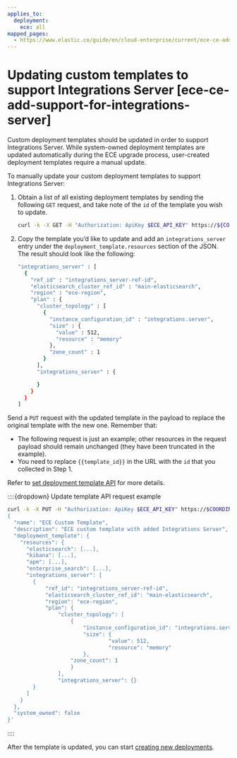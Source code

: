 ```yaml
---
applies_to:
  deployment:
    ece: all
mapped_pages:
  - https://www.elastic.co/guide/en/cloud-enterprise/current/ece-ce-add-support-for-integrations-server.html
---
```


# Updating custom templates to support Integrations Server [ece-ce-add-support-for-integrations-server]

Custom deployment templates should be updated in order to support Integrations Server. While system-owned deployment templates are updated automatically during the ECE upgrade process, user-created deployment templates require a manual update.

To manually update your custom deployment templates to support Integrations Server:

1. Obtain a list of all existing deployment templates by sending the following `GET` request, and take note of the `id` of the template you wish to update.

    ```sh
    curl -k -X GET -H "Authorization: ApiKey $ECE_API_KEY" https://${COORDINATOR_HOST}:12443/api/v1/deployments/templates?region=ece-region
    ```

2. Copy the template you’d like to update and add an `integrations_server` entry under the `deployment_template.resources` section of the JSON. The result should look like the following:

    ```sh
    "integrations_server" : [
      {
        "ref_id" : "integrations_server-ref-id",
        "elasticsearch_cluster_ref_id" : "main-elasticsearch",
        "region" : "ece-region",
        "plan" : {
          "cluster_topology" : [
            {
              "instance_configuration_id" : "integrations.server",
              "size" : {
                "value" : 512,
                "resource" : "memory"
              },
              "zone_count" : 1
            }
          ],
          "integrations_server" : {

          }
        }
      }
    ]
    ```


Send a `PUT` request with the updated template in the payload to replace the original template with the new one. Remember that:

* The following request is just an example; other resources in the request payload should remain unchanged (they have been truncated in the example).
* You need to replace `{{template_id}}` in the URL with the `id` that you collected in Step 1.

Refer to [set deployment template API](https://www.elastic.co/docs/api/doc/cloud-enterprise/operation/operation-set-deployment-template-v2) for more details.

::::{dropdown} Update template API request example
```sh
curl -k -X PUT -H "Authorization: ApiKey $ECE_API_KEY" https://$COORDINATOR_HOST:12443/api/v1/deployments/templates/{template_id}?region=ece-region -H 'content-type: application/json' -d '
{
  "name": "ECE Custom Template",
  "description": "ECE custom template with added Integrations Server",
  "deployment_template": {
    "resources": {
      "elasticsearch": [...],
      "kibana": [...],
      "apm": [...],
      "enterprise_search": [...],
      "integrations_server": [
        {
            "ref_id": "integrations_server-ref-id",
            "elasticsearch_cluster_ref_id": "main-elasticsearch",
            "region": "ece-region",
            "plan": {
                "cluster_topology": [
                    {
                        "instance_configuration_id": "integrations.server",
                        "size": {
                                "value": 512,
                                "resource": "memory"
                        },
                    "zone_count": 1
                    }
                ],
                "integrations_server": {}
        }
      ]
    }
  },
  "system_owned": false
}'
```

::::


After the template is updated, you can start [creating new deployments](create-deployment.md).

